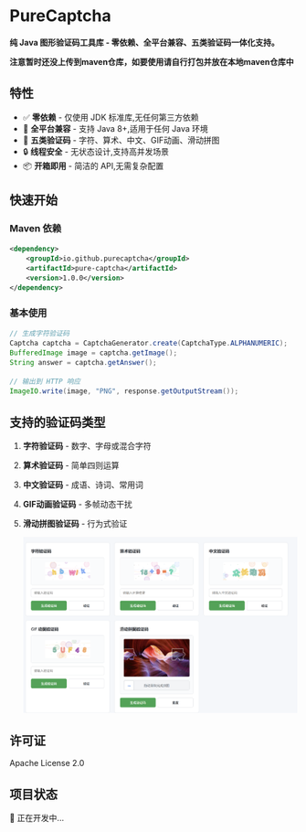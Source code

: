 # PureCaptcha

**纯 Java 图形验证码工具库 - 零依赖、全平台兼容、五类验证码一体化支持。**

**注意暂时还没上传到maven仓库，如要使用请自行打包并放在本地maven仓库中**

## 特性

- ✅ **零依赖** - 仅使用 JDK 标准库,无任何第三方依赖
- 🚀 **全平台兼容** - 支持 Java 8+,适用于任何 Java 环境
- 🎨 **五类验证码** - 字符、算术、中文、GIF动画、滑动拼图
- 🔒 **线程安全** - 无状态设计,支持高并发场景
- 📦 **开箱即用** - 简洁的 API,无需复杂配置

## 快速开始

### Maven 依赖

```xml
<dependency>
    <groupId>io.github.purecaptcha</groupId>
    <artifactId>pure-captcha</artifactId>
    <version>1.0.0</version>
</dependency>
```

### 基本使用

```java
// 生成字符验证码
Captcha captcha = CaptchaGenerator.create(CaptchaType.ALPHANUMERIC);
BufferedImage image = captcha.getImage();
String answer = captcha.getAnswer();

// 输出到 HTTP 响应
ImageIO.write(image, "PNG", response.getOutputStream());
```

## 支持的验证码类型

1. **字符验证码** - 数字、字母或混合字符

2. **算术验证码** - 简单四则运算

3. **中文验证码** - 成语、诗词、常用词

4. **GIF动画验证码** - 多帧动态干扰

5. **滑动拼图验证码** - 行为式验证

   ![images](./images/images.png)

## 许可证

Apache License 2.0

## 项目状态

🚧 正在开发中...
